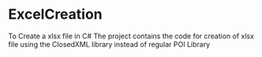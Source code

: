 # ExcelCreation
To Create a xlsx file in C#
The project contains the code for creation of xlsx file using the ClosedXML library instead of regular POI Library
